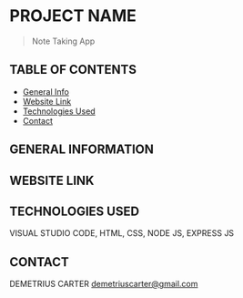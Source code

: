 # PROJECT NAME
> Note Taking App

## TABLE OF CONTENTS
* [General Info](#general-information)
* [Website Link](#website-link)
* [Technologies Used](#technologies-used)
* [Contact](#contact)


## GENERAL INFORMATION



 

## WEBSITE LINK



## TECHNOLOGIES USED
VISUAL STUDIO CODE,
HTML,
CSS,
NODE JS,
EXPRESS JS

## CONTACT
DEMETRIUS CARTER
demetriuscarter@gmail.com
